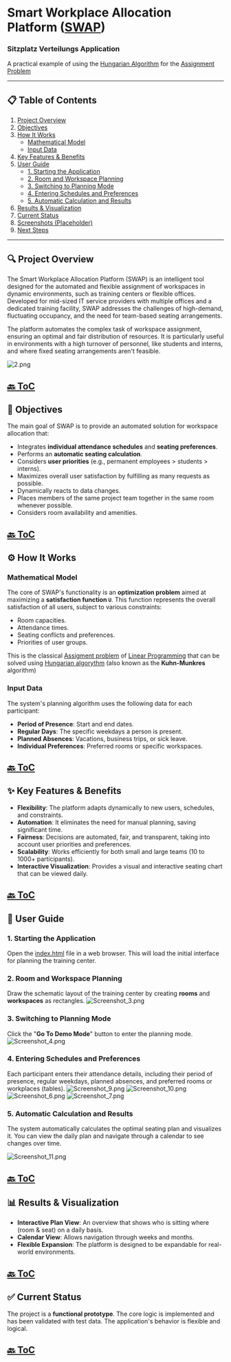# Smart Workplace Allocation Platform ([SWAP](https://alex-lysenko-de.github.io/swap/))

### Sitzplatz Verteilungs Application

A practical example of using the [Hungarian Algorithm](https://en.wikipedia.org/wiki/Hungarian_algorithm) for the [Assignment Problem](https://en.wikipedia.org/wiki/Assignment_problem)

-----

## 📋 Table of Contents

1.  [Project Overview](#-project-overview)
2.  [Objectives](#-objectives)
3.  [How It Works](#%EF%B8%8F-how-it-works)
      * [Mathematical Model](#mathematical-model)
      * [Input Data](#input-data)
4.  [Key Features & Benefits](#input-data)
5.  [User Guide](#-user-guide)
      * [1. Starting the Application](#1-starting-the-application)
      * [2. Room and Workspace Planning](#2-room-and-workspace-planning)
      * [3. Switching to Planning Mode](#3-switching-to-planning-mode)
      * [4. Entering Schedules and Preferences](#4-entering-schedules-and-preferences)
      * [5. Automatic Calculation and Results](#5-automatic-calculation-and-results)
6.  [Results & Visualization](#-results--visualization)
7.  [Current Status](#-current-status)
8.  [Screenshots (Placeholder)](#%EF%B8%8F-screenshots-placeholder)
9.  [Next Steps](#-next-steps)


-----

## 🔍 Project Overview

The Smart Workplace Allocation Platform (SWAP) is an intelligent tool designed for the automated and flexible assignment of workspaces in dynamic environments, such as training centers or flexible offices. Developed for mid-sized IT service providers with multiple offices and a dedicated training facility, SWAP addresses the challenges of high-demand, fluctuating occupancy, and the need for team-based seating arrangements.

The platform automates the complex task of workspace assignment, ensuring an optimal and fair distribution of resources. It is particularly useful in environments with a high turnover of personnel, like students and interns, and where fixed seating arrangements aren't feasible.

![2.png](img/2.png)

[🔙 ToC](#-table-of-contents)
-----

## 🎯 Objectives

The main goal of SWAP is to provide an automated solution for workspace allocation that:

  * Integrates **individual attendance schedules** and **seating preferences**.
  * Performs an **automatic seating calculation**.
  * Considers **user priorities** (e.g., permanent employees \> students \> interns).
  * Maximizes overall user satisfaction by fulfilling as many requests as possible.
  * Dynamically reacts to data changes.
  * Places members of the same project team together in the same room whenever possible.
  * Considers room availability and amenities.

[🔙 ToC](#-table-of-contents)
-----

## ⚙️ How It Works

### Mathematical Model

The core of SWAP's functionality is an **optimization problem** aimed at maximizing a **satisfaction function `U`**. This function represents the overall satisfaction of all users, subject to various constraints:

  * Room capacities.
  * Attendance times.
  * Seating conflicts and preferences.
  * Priorities of user groups.

This is the classical [Assigment problem](https://en.wikipedia.org/wiki/Assignment_problem) of [Linear Programming](https://en.wikipedia.org/wiki/Linear_programming) that can be solved using [Hungarian algorythm](https://en.wikipedia.org/wiki/Hungarian_algorithm) (also known as the **Kuhn-Munkres** algorithm)

### Input Data

The system's planning algorithm uses the following data for each participant:

  * **Period of Presence**: Start and end dates.
  * **Regular Days**: The specific weekdays a person is present.
  * **Planned Absences**: Vacations, business trips, or sick leave.
  * **Individual Preferences**: Preferred rooms or specific workspaces.


[🔙 ToC](#-table-of-contents)
-----

## ✨ Key Features & Benefits

  * **Flexibility**: The platform adapts dynamically to new users, schedules, and constraints.
  * **Automation**: It eliminates the need for manual planning, saving significant time.
  * **Fairness**: Decisions are automated, fair, and transparent, taking into account user priorities and preferences.
  * **Scalability**: Works efficiently for both small and large teams (10 to 1000+ participants).
  * **Interactive Visualization**: Provides a visual and interactive seating chart that can be viewed daily.

[🔙 ToC](#-table-of-contents)
-----

## 📝 User Guide

### 1\. Starting the Application

Open the [index.html](https://raw.githack.com/alex-lysenko-de/swap/main/index.html) file in a web browser. This will load the initial interface for planning the training center.

### 2\. Room and Workspace Planning

Draw the schematic layout of the training center by creating **rooms** and **workspaces** as rectangles. 
![Screenshot_3.png](img/Screenshot_3.png)

### 3\. Switching to Planning Mode

Click the "**Go To Demo Mode**" button to enter the planning mode.
![Screenshot_4.png](img/Screenshot_4.png)

### 4\. Entering Schedules and Preferences

Each participant enters their attendance details, including their period of presence, regular weekdays, planned absences, and preferred rooms or workplaces (tables).
![Screenshot_9.png](img/Screenshot_9.png)
![Screenshot_10.png](img/Screenshot_10.png)
![Screenshot_6.png](img/Screenshot_6.png)
![Screenshot_7.png](img/Screenshot_7.png)


### 5\. Automatic Calculation and Results

The system automatically calculates the optimal seating plan and visualizes it. You can view the daily plan and navigate through a calendar to see changes over time.

![Screenshot_11.png](img/Screenshot_11.png)

[🔙 ToC](#-table-of-contents)
-----

## 📊 Results & Visualization

  * **Interactive Plan View**: An overview that shows who is sitting where (room & seat) on a daily basis.
  * **Calendar View**: Allows navigation through weeks and months.
  * **Flexible Expansion**: The platform is designed to be expandable for real-world environments.
  

[🔙 ToC](#-table-of-contents)
-----

## ✅ Current Status

The project is a **functional prototype**. The core logic is implemented and has been validated with test data. The application's behavior is flexible and logical.

[🔙 ToC](#-table-of-contents)
-----


